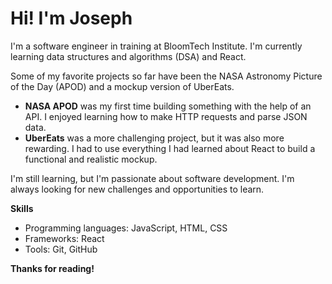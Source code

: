 # Hi! I'm Joseph

I'm a software engineer in training at BloomTech Institute. I'm currently learning data structures and algorithms (DSA) and React.

Some of my favorite projects so far have been the NASA Astronomy Picture of the Day (APOD) and a mockup version of UberEats.

* **NASA APOD** was my first time building something with the help of an API. I enjoyed learning how to make HTTP requests and parse JSON data.
* **UberEats** was a more challenging project, but it was also more rewarding. I had to use everything I had learned about React to build a functional and realistic mockup.

I'm still learning, but I'm passionate about software development. I'm always looking for new challenges and opportunities to learn.

**Skills**

* Programming languages: JavaScript, HTML, CSS
* Frameworks: React
* Tools: Git, GitHub

**Thanks for reading!**
